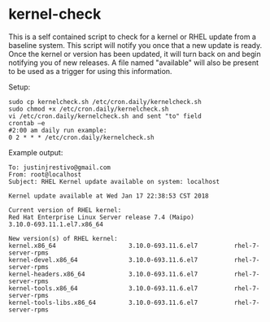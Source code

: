 # kernel-check

This is a self contained script to check for a kernel or RHEL update from a baseline system. This script will notify you once that a new update is ready. Once the kernel or version has been updated, it will turn back on and begin notifying you of new releases. A file named "available" will also be present to be used as a trigger for using this information.

Setup:

    sudo cp kernelcheck.sh /etc/cron.daily/kernelcheck.sh
    sudo chmod +x /etc/cron.daily/kernelcheck.sh
    vi /etc/cron.daily/kernelcheck.sh and sent "to" field
    crontab –e
    #2:00 am daily run example:
    0 2 * * * /etc/cron.daily/kernelcheck.sh

Example output:

    To: justinjrestivo@gmail.com
    From: root@localhost
    Subject: RHEL Kernel update available on system: localhost

    Kernel update available at Wed Jan 17 22:38:53 CST 2018

    Current version of RHEL kernel:
    Red Hat Enterprise Linux Server release 7.4 (Maipo)
    3.10.0-693.11.1.el7.x86_64

    New version(s) of RHEL kernel:
    kernel.x86_64                    3.10.0-693.11.6.el7          rhel-7-server-rpms
    kernel-devel.x86_64              3.10.0-693.11.6.el7          rhel-7-server-rpms
    kernel-headers.x86_64            3.10.0-693.11.6.el7          rhel-7-server-rpms
    kernel-tools.x86_64              3.10.0-693.11.6.el7          rhel-7-server-rpms
    kernel-tools-libs.x86_64         3.10.0-693.11.6.el7          rhel-7-server-rpms
